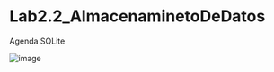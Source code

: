 # Lab2.2_AlmacenaminetoDeDatos
Agenda SQLite

![image](https://github.com/EdwinGuamani/Lab2.2_AlmacenaminetoDeDatos/assets/133244382/010555b4-d745-489c-b778-6df29c48a049)
